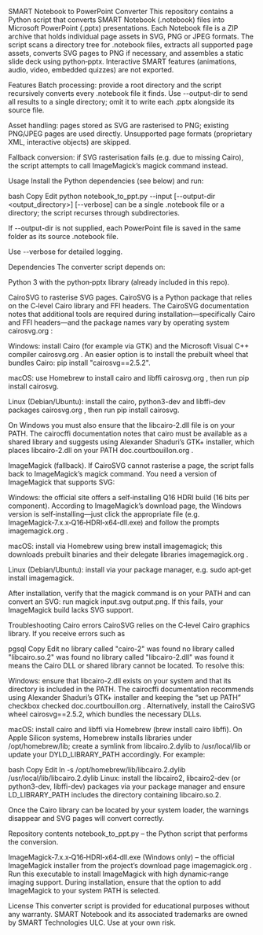 SMART Notebook to PowerPoint Converter
This repository contains a Python script that converts SMART Notebook (.notebook) files into Microsoft PowerPoint (.pptx) presentations. Each Notebook file is a ZIP archive that holds individual page assets in SVG, PNG or JPEG formats. The script scans a directory tree for .notebook files, extracts all supported page assets, converts SVG pages to PNG if necessary, and assembles a static slide deck using python‑pptx. Interactive SMART features (animations, audio, video, embedded quizzes) are not exported.

Features
Batch processing: provide a root directory and the script recursively converts every .notebook file it finds. Use --output-dir to send all results to a single directory; omit it to write each .pptx alongside its source file.

Asset handling: pages stored as SVG are rasterised to PNG; existing PNG/JPEG pages are used directly. Unsupported page formats (proprietary XML, interactive objects) are skipped.

Fallback conversion: if SVG rasterisation fails (e.g. due to missing Cairo), the script attempts to call ImageMagick’s magick command instead.

Usage
Install the Python dependencies (see below) and run:

bash
Copy
Edit
python notebook_to_ppt.py --input <path> [--output-dir <output_directory>] [--verbose]
<path> can be a single .notebook file or a directory; the script recurses through subdirectories.

If --output-dir is not supplied, each PowerPoint file is saved in the same folder as its source .notebook file.

Use --verbose for detailed logging.

Dependencies
The converter script depends on:

Python 3 with the python‑pptx library (already included in this repo).

CairoSVG to rasterise SVG pages. CairoSVG is a Python package that relies on the C‑level Cairo library and FFI headers. The CairoSVG documentation notes that additional tools are required during installation—specifically Cairo and FFI headers—and the package names vary by operating system
cairosvg.org
:

Windows: install Cairo (for example via GTK) and the Microsoft Visual C++ compiler
cairosvg.org
. An easier option is to install the prebuilt wheel that bundles Cairo: pip install "cairosvg==2.5.2".

macOS: use Homebrew to install cairo and libffi
cairosvg.org
, then run pip install cairosvg.

Linux (Debian/Ubuntu): install the cairo, python3-dev and libffi-dev packages
cairosvg.org
, then run pip install cairosvg.

On Windows you must also ensure that the libcairo-2.dll file is on your PATH. The cairocffi documentation notes that cairo must be available as a shared library and suggests using Alexander Shaduri’s GTK+ installer, which places libcairo-2.dll on your PATH
doc.courtbouillon.org
.

ImageMagick (fallback). If CairoSVG cannot rasterise a page, the script falls back to ImageMagick’s magick command. You need a version of ImageMagick that supports SVG:

Windows: the official site offers a self‑installing Q16 HDRI build (16 bits per component). According to ImageMagick’s download page, the Windows version is self‑installing—just click the appropriate file (e.g. ImageMagick‑7.x.x‑Q16‑HDRI‑x64‑dll.exe) and follow the prompts
imagemagick.org
.

macOS: install via Homebrew using brew install imagemagick; this downloads prebuilt binaries and their delegate libraries
imagemagick.org
.

Linux (Debian/Ubuntu): install via your package manager, e.g. sudo apt‑get install imagemagick.

After installation, verify that the magick command is on your PATH and can convert an SVG: run magick input.svg output.png. If this fails, your ImageMagick build lacks SVG support.

Troubleshooting Cairo errors
CairoSVG relies on the C‑level Cairo graphics library. If you receive errors such as

pgsql
Copy
Edit
no library called "cairo-2" was found
no library called "libcairo.so.2" was found
no library called "libcairo-2.dll" was found
it means the Cairo DLL or shared library cannot be located. To resolve this:

Windows: ensure that libcairo-2.dll exists on your system and that its directory is included in the PATH. The cairocffi documentation recommends using Alexander Shaduri’s GTK+ installer and keeping the “set up PATH” checkbox checked
doc.courtbouillon.org
. Alternatively, install the CairoSVG wheel cairosvg==2.5.2, which bundles the necessary DLLs.

macOS: install cairo and libffi via Homebrew (brew install cairo libffi). On Apple Silicon systems, Homebrew installs libraries under /opt/homebrew/lib; create a symlink from libcairo.2.dylib to /usr/local/lib or update your DYLD_LIBRARY_PATH accordingly. For example:

bash
Copy
Edit
ln -s /opt/homebrew/lib/libcairo.2.dylib /usr/local/lib/libcairo.2.dylib
Linux: install the libcairo2, libcairo2-dev (or python3-dev, libffi-dev) packages via your package manager and ensure LD_LIBRARY_PATH includes the directory containing libcairo.so.2.

Once the Cairo library can be located by your system loader, the warnings disappear and SVG pages will convert correctly.

Repository contents
notebook_to_ppt.py – the Python script that performs the conversion.

ImageMagick‑7.x.x‑Q16‑HDRI‑x64‑dll.exe (Windows only) – the official ImageMagick installer from the project’s download page
imagemagick.org
. Run this executable to install ImageMagick with high dynamic‑range imaging support. During installation, ensure that the option to add ImageMagick to your system PATH is selected.

License
This converter script is provided for educational purposes without any warranty. SMART Notebook and its associated trademarks are owned by SMART Technologies ULC. Use at your own risk.
